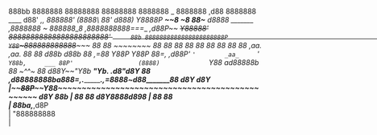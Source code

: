 
​                             
                                                             888bb
                                                           8888888
                                                          88888888
                                                         88888888
                                                        8888888
                                         _             8888888
                                       ,d88           8888888
                                ____  d88' _,,       888888'
                               (8888\ 88' d888)     Y8888P
                               ___~~8    ~8  88~___       d8888
      _______              ,8888888                        ~ 888888_8
    ,8888888888===__    _,d88P~~                              ~~Y88888' 
    88888888888888888888888'                                    `      88b
    8888888888888888888888P                                              Y88
    `~888888888888~~~~~ 88                                                 88
        ~~~~~~~~        88                                                 88
                         88                                                88
                        88                                                 88
                        88                                                 88
                        88         ,aa.               ,aa.                 88
                        88         d88b               d88b                    88
                      ,=88        Y88P               Y88P                     88=,
                    ,d88P'        `'        _aa_     `'                      `Y88b,     ___
                    88P'                  (8888)             `                Y88  ad88888b
                    88                     ~^^~                          88 d88Y~~"Y8b
             _______"Yb._                                            _.d8"d8Y       88
     ______,d88888888ba888=,.______________________.,=8888~d88_______88   d8Y       d8Y
    |~~~~~~88P~~~~~~Y88~~~~~~~~~~~~~~~~~~~~~~~~~~~~~~~~~~~~~~~~~~~~~~~~   d8Y       88b
    |      88        88                                                   d8Y8888d898
    |      88        88                                                  
    |      88ba,___,d8P                                                   
    |       "888888888                                                    
    |                          